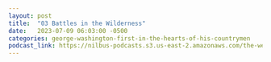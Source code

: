 ```yaml
---
layout: post
title:  "03 Battles in the Wilderness"
date:   2023-07-09 06:03:00 -0500
categories: george-washington-first-in-the-hearts-of-his-countrymen
podcast_link: https://nilbus-podcasts.s3.us-east-2.amazonaws.com/the-well-trained-mind/George%20Washington%20-%20First%20in%20the%20Hearts%20of%20His%20Countrymen/03%20Battles%20in%20the%20Wilderness.mp3
---
```

